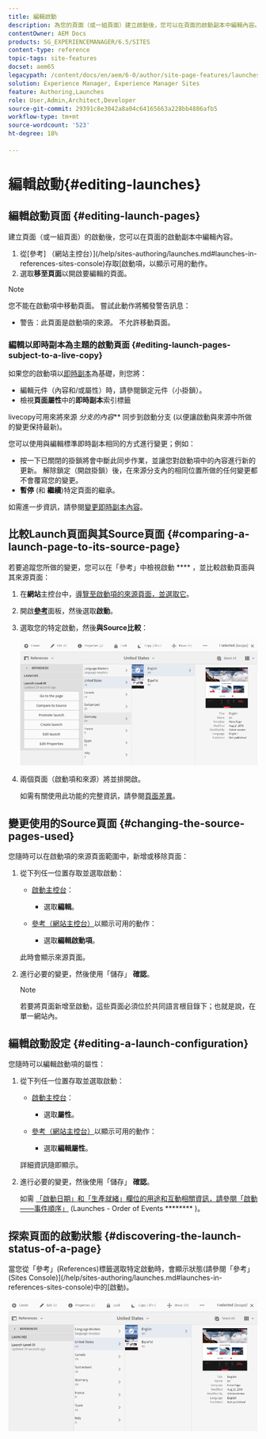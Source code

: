 ```yaml
---
title: 編輯啟動
description: 為您的頁面（或一組頁面）建立啟動後，您可以在頁面的啟動副本中編輯內容。
contentOwner: AEM Docs
products: SG_EXPERIENCEMANAGER/6.5/SITES
content-type: reference
topic-tags: site-features
docset: aem65
legacypath: /content/docs/en/aem/6-0/author/site-page-features/launches
solution: Experience Manager, Experience Manager Sites
feature: Authoring,Launches
role: User,Admin,Architect,Developer
source-git-commit: 29391c8e3042a8a04c64165663a228bb4886afb5
workflow-type: tm+mt
source-wordcount: '523'
ht-degree: 18%

---
```


# 編輯啟動{#editing-launches}

## 編輯啟動頁面 {#editing-launch-pages}

建立頁面（或一組頁面）的啟動後，您可以在頁面的啟動副本中編輯內容。

1. 從[參考] （網站主控台）](/help/sites-authoring/launches.md#launches-in-references-sites-console)存取[啟動項，以顯示可用的動作。
1. 選取&#x200B;**移至頁面**&#x200B;以開啟要編輯的頁面。

>[!NOTE]
>
>您不能在啟動項中移動頁面。 嘗試此動作將觸發警告訊息：
>
>* 警告：此頁面是啟動項的來源。 不允許移動頁面。

### 編輯以即時副本為主題的啟動頁面 {#editing-launch-pages-subject-to-a-live-copy}

如果您的啟動項以[即時副本](/help/sites-administering/msm.md)為基礎，則您將：

* 編輯元件（內容和/或屬性）時，請參閱鎖定元件（小掛鎖）。
* 檢視&#x200B;**頁面屬性**&#x200B;中的&#x200B;**即時副本**&#x200B;索引標籤

livecopy可用來將來源 *分支的內容*** 同步到啟動分支 (以便讓啟動與來源中所做的變更保持最新)。

您可以使用與編輯標準即時副本相同的方式進行變更；例如：

* 按一下已關閉的掛鎖將會中斷此同步作業，並讓您對啟動項中的內容進行新的更新。 解除鎖定（開啟掛鎖）後，在來源分支內的相同位置所做的任何變更都不會覆寫您的變更。
* **暫停** (和 **繼續**)特定頁面的繼承。

如需進一步資訊，請參閱[變更即時副本內容](/help/sites-administering/msm-livecopy.md#changing-live-copy-content)。

## 比較Launch頁面與其Source頁面 {#comparing-a-launch-page-to-its-source-page}

若要追蹤您所做的變更，您可以在「參考」中檢視啟動 **** ，並比較啟動頁面與其來源頁面：

1. 在&#x200B;**網站**&#x200B;主控台中，[導覽至啟動項的來源頁面，並選取它](/help/sites-authoring/basic-handling.md#viewingandselectingyourresources)。
1. 開啟&#x200B;**[參考](/help/sites-authoring/basic-handling.md#references)**&#x200B;面板，然後選取&#x200B;**啟動**。
1. 選取您的特定啟動，然後&#x200B;**與Source比較**：

   ![screen-shot_2019-03-05at121952](assets/screen-shot_2019-03-05at121952.png)

1. 兩個頁面（啟動項和來源）將並排開啟。

   如需有關使用此功能的完整資訊，請參閱[頁面差異](/help/sites-authoring/page-diff.md)。

## 變更使用的Source頁面 {#changing-the-source-pages-used}

您隨時可以在啟動項的來源頁面範圍中，新增或移除頁面：

1. 從下列任一位置存取並選取啟動：

   * [啟動主控台](/help/sites-authoring/launches.md#the-launches-console)：

      * 選取&#x200B;**編輯**。

   * [參考（網站主控台）](/help/sites-authoring/launches.md#launches-in-references-sites-console)以顯示可用的動作：

      * 選取&#x200B;**編輯啟動項**。

   此時會顯示來源頁面。

1. 進行必要的變更，然後使用「儲存」 **確認**。

   >[!NOTE]
   >
   >若要將頁面新增至啟動，這些頁面必須位於共同語言根目錄下；也就是說，在單一網站內。

## 編輯啟動設定 {#editing-a-launch-configuration}

您隨時可以編輯啟動項的屬性：

1. 從下列任一位置存取並選取啟動：

   * [啟動主控台](/help/sites-authoring/launches.md#the-launches-console)：

      * 選取&#x200B;**屬性**。

   * [參考（網站主控台）](/help/sites-authoring/launches.md#launches-in-references-sites-console)以顯示可用的動作：

      * 選取&#x200B;**編輯屬性**。

   詳細資訊隨即顯示。

1. 進行必要的變更，然後使用「儲存」 **確認**。

   如需 [「啟動日期」和「生產就緒」欄位的用途和互動相關資訊，請參閱「啟動——事件順序」](/help/sites-authoring/launches.md#launches-the-order-of-events) (Launches - Order of Events ******** )。

## 探索頁面的啟動狀態 {#discovering-the-launch-status-of-a-page}

當您從「參考」(References)標籤選取特定啟動時，會顯示狀態(請參閱「參考」(Sites Console)](/help/sites-authoring/launches.md#launches-in-references-sites-console)中的[啟動)。

![screen-shot_2019-03-05at121901](assets/screen-shot_2019-03-05at121901.png)
